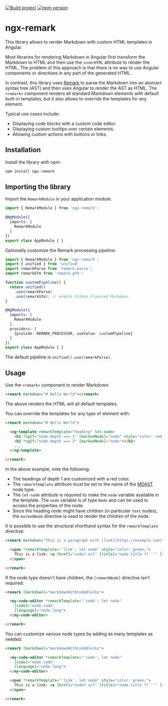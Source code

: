 [![Build project](https://github.com/ericleib/ngx-remark/actions/workflows/build.yml/badge.svg)](https://github.com/ericleib/ngx-remark/actions/workflows/build.yml)
[![npm version](https://badge.fury.io/js/ngx-remark.svg)](https://badge.fury.io/js/ngx-remark)

# ngx-remark

This library allows to render Markdown with custom HTML templates in Angular.

Most libraries for rendering Markdown in Angular first transform the Markdown to HTML and then use the `innerHTML` attribute to render the HTML. The problem of this approach is that there is no way to use Angular components or directives in any part of the generated HTML.

In contrast, this library uses [Remark](https://remark.js.org/) to parse the Markdown into an abstract syntax tree (AST) and then uses Angular to render the AST as HTML. The `<remark>` component renders all standard Markdown elements with default built-in templates, but it also allows to override the templates for any element.

Typical use cases include:

- Displaying code blocks with a custom code editor.
- Displaying custom tooltips over certain elements.
- Allowing custom actions with buttons or links.


## Installation

Install the library with npm:

```bash
npm install ngx-remark
```


## Importing the library

Import the `RemarkModule` in your application module:

```typescript
import { RemarkModule } from 'ngx-remark';

@NgModule({
  imports: [
    RemarkModule
  ]
})
export class AppModule { }
```

Optionally customize the Remark processing pipeline:

```typescript
import { RemarkModule } from 'ngx-remark';
import { unified } from 'unified'
import remarkParse from 'remark-parse';
import remarkGfm from 'remark-gfm';

function customPipeline() {
  return unified()
    .use(remarkParse)
    .use(remarkGfm); // enable GitHub Flavored Markdown
}

@NgModule({
  imports: [
    RemarkModule
  ],
  providers: [
    {provide: REMARK_PROCESSOR, useValue: customPipeline}
  ]
})
export class AppModule { }
```

The default pipeline is `unified().use(remarkParse)`.


## Usage

Use the `<remark>` component to render Markdown:

```html
<remark markdown="# Hello World"></remark>
```

The above renders the HTML will all default templates.

You can override the templates for any type of element with:

```html
<remark markdown="# Hello World">

  <ng-template remarkTemplate="heading" let-node>
    <h1 *ngIf="node.depth === 1" [markedNode]="node" style="color: red;"></h1>
    <h2 *ngIf="node.depth === 2" [markedNode]="node"></h2>
    ...
  </ng-template>

</remark>
```

In the above example, note the following:

- The headings of depth 1 are customized with a red color.
- The `remarkTemplate` attribute must be set to the name of the [MDAST](https://github.com/syntax-tree/mdast) node type.
- The `let-node` attribute is required to make the `node` variable available in the template. The `node` variable is of type `Node` and can be used to access the properties of the node.
- Since the heading node might have children (in particular `text` nodes), the `markedNode` directive is used to render the children of the node.

It is possible to use the structural shorthand syntax for the `remarkTemplate` directive:

```html
<remark markdown="This is a paragraph with [link](https://example.com)">

  <span *remarkTemplate="'link'; let node" style="color: green;">
    This is a link: <a [href]="node?.url" [title]="node.title ?? ''" [remarkNode]="node"></a>
  </span>

</remark>
```

If the node type doesn't have children, the `[remarkNode]` directive isn't required:

```html
<remark [markdown]="markdownWithCodeBlocks">

  <my-code-editor *remarkTemplate="'code'; let node"
    [code]="node.code"
    [language]="node.lang">
  </my-code-editor>

</remark>
```

You can customize various node types by adding as many templates as needed:

```html
<remark [markdown]="markdownWithCodeBlocks">

  <my-code-editor *remarkTemplate="'code'; let node"
    [code]="node.code"
    [language]="node.lang">
  </my-code-editor>

  <span *remarkTemplate="'link'; let node" style="color: green;">
    This is a link: <a [href]="node?.url" [title]="node.title ?? ''" [remarkNode]="node"></a>
  </span>

</remark>
```
